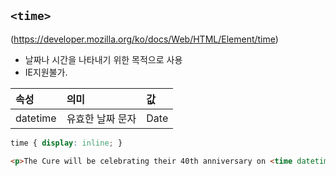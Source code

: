 ## ```<time>```
(https://developer.mozilla.org/ko/docs/Web/HTML/Element/time)

- 날짜나 시간을 나타내기 위한 목적으로 사용
- IE지원불가.

|속성|의미|값|
|:--|:--|:--|
|datetime|유효한 날짜 문자|Date|

```CSS
time { display: inline; }
```

```HTML
<p>The Cure will be celebrating their 40th anniversary on <time datetime="2018-07-07">July 7</time> in London's Hyde Park.</p>
```